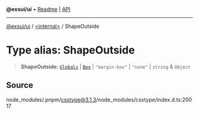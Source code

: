 **@exsui/ui** • [Readme](../../README.md) \| [API](../../globals.md)

***

[@exsui/ui](../../README.md) / [\<internal\>](../README.md) / ShapeOutside

# Type alias: ShapeOutside

> **ShapeOutside**: [`Globals`](Globals.md) \| [`Box`](Box.md) \| `"margin-box"` \| `"none"` \| `string` & `Object`

## Source

node\_modules/.pnpm/csstype@3.1.3/node\_modules/csstype/index.d.ts:20017
